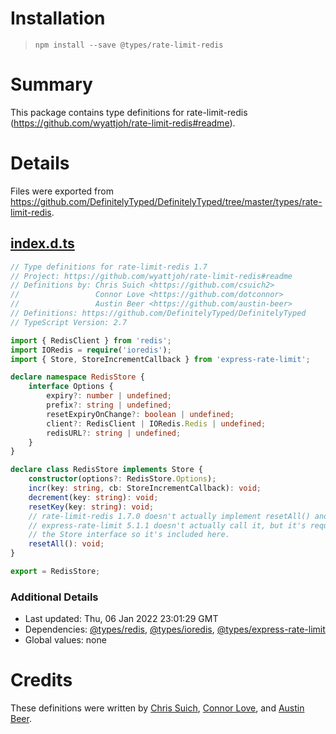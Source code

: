 # Installation
> `npm install --save @types/rate-limit-redis`

# Summary
This package contains type definitions for rate-limit-redis (https://github.com/wyattjoh/rate-limit-redis#readme).

# Details
Files were exported from https://github.com/DefinitelyTyped/DefinitelyTyped/tree/master/types/rate-limit-redis.
## [index.d.ts](https://github.com/DefinitelyTyped/DefinitelyTyped/tree/master/types/rate-limit-redis/index.d.ts)
````ts
// Type definitions for rate-limit-redis 1.7
// Project: https://github.com/wyattjoh/rate-limit-redis#readme
// Definitions by: Chris Suich <https://github.com/csuich2>
//                 Connor Love <https://github.com/dotconnor>
//                 Austin Beer <https://github.com/austin-beer>
// Definitions: https://github.com/DefinitelyTyped/DefinitelyTyped
// TypeScript Version: 2.7

import { RedisClient } from 'redis';
import IORedis = require('ioredis');
import { Store, StoreIncrementCallback } from 'express-rate-limit';

declare namespace RedisStore {
    interface Options {
        expiry?: number | undefined;
        prefix?: string | undefined;
        resetExpiryOnChange?: boolean | undefined;
        client?: RedisClient | IORedis.Redis | undefined;
        redisURL?: string | undefined;
    }
}

declare class RedisStore implements Store {
    constructor(options?: RedisStore.Options);
    incr(key: string, cb: StoreIncrementCallback): void;
    decrement(key: string): void;
    resetKey(key: string): void;
    // rate-limit-redis 1.7.0 doesn't actually implement resetAll() and
    // express-rate-limit 5.1.1 doesn't actually call it, but it's required by
    // the Store interface so it's included here.
    resetAll(): void;
}

export = RedisStore;

````

### Additional Details
 * Last updated: Thu, 06 Jan 2022 23:01:29 GMT
 * Dependencies: [@types/redis](https://npmjs.com/package/@types/redis), [@types/ioredis](https://npmjs.com/package/@types/ioredis), [@types/express-rate-limit](https://npmjs.com/package/@types/express-rate-limit)
 * Global values: none

# Credits
These definitions were written by [Chris Suich](https://github.com/csuich2), [Connor Love](https://github.com/dotconnor), and [Austin Beer](https://github.com/austin-beer).
